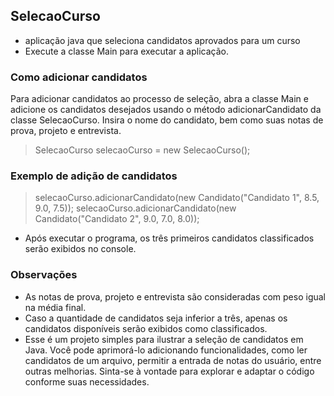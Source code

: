 ## SelecaoCurso
- aplicação java que seleciona candidatos aprovados para um curso
- Execute a classe Main para executar a aplicação.

### Como adicionar candidatos
Para adicionar candidatos ao processo de seleção, abra a classe Main e adicione os candidatos desejados usando o método adicionarCandidato da classe SelecaoCurso. Insira o nome do candidato, bem como suas notas de prova, projeto e entrevista.

> SelecaoCurso selecaoCurso = new SelecaoCurso();

### Exemplo de adição de candidatos
> selecaoCurso.adicionarCandidato(new Candidato("Candidato 1", 8.5, 9.0, 7.5));
> selecaoCurso.adicionarCandidato(new Candidato("Candidato 2", 9.0, 7.0, 8.0));

- Após executar o programa, os três primeiros candidatos classificados serão exibidos no console.

### Observações
- As notas de prova, projeto e entrevista são consideradas com peso igual na média final.
- Caso a quantidade de candidatos seja inferior a três, apenas os candidatos disponíveis serão exibidos como classificados.
- Esse é um projeto simples para ilustrar a seleção de candidatos em Java. Você pode aprimorá-lo adicionando funcionalidades, como ler candidatos de um arquivo, permitir a entrada de notas do usuário, entre outras melhorias. Sinta-se à vontade para explorar e adaptar o código conforme suas necessidades.
